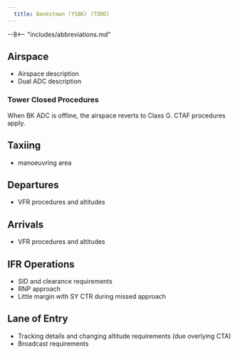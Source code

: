 ```yaml
---
  title: Bankstown (YSBK) (TODO)
---
```


--8<-- "includes/abbreviations.md"

## Airspace
- Airspace description
- Dual ADC description

### Tower Closed Procedures
When BK ADC is offline, the airspace reverts to Class G. CTAF procedures apply.

## Taxiing
- manoeuvring area

## Departures
- VFR procedures and altitudes

## Arrivals
- VFR procedures and altitudes

## IFR Operations
- SID and clearance requirements
- RNP approach
- Little margin with SY CTR during missed approach

## Lane of Entry
- Tracking details and changing altitude requirements (due overlying CTA)
- Broadcast requirements
